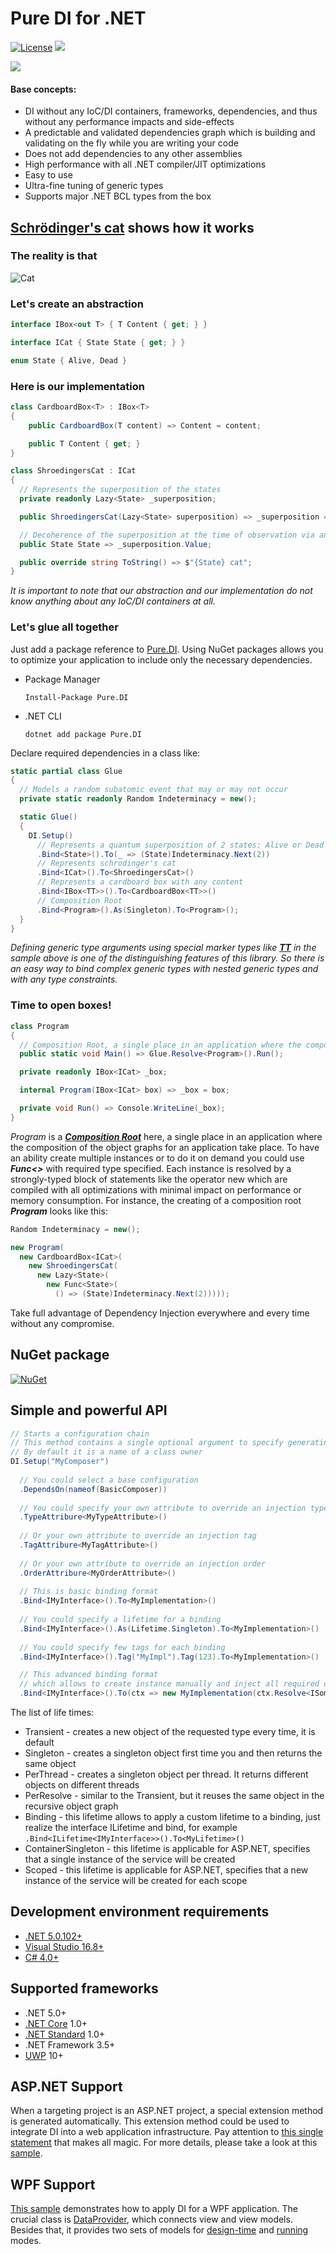 # Pure DI for .NET

[![License](https://img.shields.io/badge/License-MIT-green.svg)](LICENSE) [<img src="http://tcavs2015.cloudapp.net/app/rest/builds/buildType:(id:DevTeam_PureDI_Build)/statusIcon"/>](http://tcavs2015.cloudapp.net/viewType.html?buildTypeId=DevTeam_PureDI_Build&guest=1)

<img src="https://github.com/DevTeam/Pure.DI/blob/master/Docs/Images/demo.gif"/>

#### Base concepts:

- DI without any IoC/DI containers, frameworks, dependencies, and thus without any performance impacts and side-effects
- A predictable and validated dependencies graph which is building and validating on the fly while you are writing your code
- Does not add dependencies to any other assemblies
- High performance with all .NET compiler/JIT optimizations
- Easy to use
- Ultra-fine tuning of generic types
- Supports major .NET BCL types from the box

## [Schrödinger's cat](Samples/ShroedingersCat) shows how it works

### The reality is that

![Cat](https://github.com/DevTeam/IoCContainer/blob/master/Docs/Images/cat.jpg?raw=true)

### Let's create an abstraction

```csharp
interface IBox<out T> { T Content { get; } }

interface ICat { State State { get; } }

enum State { Alive, Dead }
```

### Here is our implementation

```csharp
class CardboardBox<T> : IBox<T>
{
    public CardboardBox(T content) => Content = content;

    public T Content { get; }
}

class ShroedingersCat : ICat
{
  // Represents the superposition of the states
  private readonly Lazy<State> _superposition;

  public ShroedingersCat(Lazy<State> superposition) => _superposition = superposition;

  // Decoherence of the superposition at the time of observation via an irreversible process
  public State State => _superposition.Value;

  public override string ToString() => $"{State} cat";
}
```

_It is important to note that our abstraction and our implementation do not know anything about any IoC/DI containers at all._

### Let's glue all together

Just add a package reference to [Pure.DI](https://www.nuget.org/packages/Pure.DI). Using NuGet packages allows you to optimize your application to include only the necessary dependencies.

- Package Manager

  ```
  Install-Package Pure.DI
  ```
  
- .NET CLI
  
  ```
  dotnet add package Pure.DI
  ```

Declare required dependencies in a class like:

```csharp
static partial class Glue
{
  // Models a random subatomic event that may or may not occur
  private static readonly Random Indeterminacy = new();

  static Glue()
  {
    DI.Setup()
      // Represents a quantum superposition of 2 states: Alive or Dead
      .Bind<State>().To(_ => (State)Indeterminacy.Next(2))
      // Represents schrodinger's cat
      .Bind<ICat>().To<ShroedingersCat>()
      // Represents a cardboard box with any content
      .Bind<IBox<TT>>().To<CardboardBox<TT>>()
      // Composition Root
      .Bind<Program>().As(Singleton).To<Program>();
  }
}
```

_Defining generic type arguments using special marker types like [*__TT__*](Pure.DI/GenericTypeArguments.cs) in the sample above is one of the distinguishing features of this library. So there is an easy way to bind complex generic types with nested generic types and with any type constraints._

### Time to open boxes!

```csharp
class Program
{
  // Composition Root, a single place in an application where the composition of the object graphs for an application take place
  public static void Main() => Glue.Resolve<Program>().Run();

  private readonly IBox<ICat> _box;

  internal Program(IBox<ICat> box) => _box = box;

  private void Run() => Console.WriteLine(_box);
}
```

_Program_ is a [*__Composition Root__*](https://blog.ploeh.dk/2011/07/28/CompositionRoot/) here, a single place in an application where the composition of the object graphs for an application take place. To have an ability create multiple instances or to do it on demand you could use *__Func<>__* with required type specified. Each instance is resolved by a strongly-typed block of statements like the operator new which are compiled with all optimizations with minimal impact on performance or memory consumption. For instance, the creating of a composition root *__Program__* looks like this:
```csharp
Random Indeterminacy = new();

new Program(
  new CardboardBox<ICat>(
    new ShroedingersCat(
      new Lazy<State>(
        new Func<State>(
          () => (State)Indeterminacy.Next(2)))));
```

Take full advantage of Dependency Injection everywhere and every time without any compromise.

## NuGet package

[![NuGet](https://buildstats.info/nuget/Pure.DI)](https://www.nuget.org/packages/Pure.DI)

## Simple and powerful API

```csharp
// Starts a configuration chain
// This method contains a single optional argument to specify generating type name
// By default it is a name of a class owner
DI.Setup("MyComposer")
  
  // You could select a base configuration
  .DependsOn(nameof(BasicComposer))
  
  // You could specify your own attribute to override an injection type
  .TypeAttribure<MyTypeAttribute>()
  
  // Or your own attribute to override an injection tag
  .TagAttribure<MyTagAttribute>()
  
  // Or your own attribute to override an injection order
  .OrderAttribure<MyOrderAttribute>()
  
  // This is basic binding format
  .Bind<IMyInterface>().To<MyImplementation>()
   
  // You could specify a lifetime for a binding
  .Bind<IMyInterface>().As(Lifetime.Singleton).To<MyImplementation>()
  
  // You could specify few tags for each binding
  .Bind<IMyInterface>().Tag("MyImpl").Tag(123).To<MyImplementation>()

  // This advanced binding format 
  // which allows to create instance manually and inject all required dependenciesinvoke methods, initialize properties and etc
  .Bind<IMyInterface>().To(ctx => new MyImplementation(ctx.Resolve<ISomeDependency1>(), "Some value", ctx.Resolve<ISomeDependency2>()))
```

The list of life times:
- Transient - creates a new object of the requested type every time, it is default
- Singleton - creates a singleton object first time you and then returns the same object
- PerThread - creates a singleton object per thread. It returns different objects on different threads
- PerResolve - similar to the Transient, but it reuses the same object in the recursive object graph 
- Binding - this lifetime allows to apply a custom lifetime to a binding, just realize the interface ILifetime<T> and bind, for example `.Bind<ILifetime<IMyInterface>>().To<MyLifetime>()`
- ContainerSingleton - this lifetime is applicable for ASP.NET, specifies that a single instance of the service will be created
- Scoped - this lifetime is applicable for ASP.NET, specifies that a new instance of the service will be created for each scope

## Development environment requirements

- [.NET 5.0.102+](https://dotnet.microsoft.com/download/dotnet/5.0)
- [Visual Studio 16.8+](https://visualstudio.microsoft.com/vs)
- [C# 4.0+](https://docs.microsoft.com/en-us/dotnet/csharp/whats-new/csharp-version-history#c-version-40)

## Supported frameworks

- .NET 5.0+
- [.NET Core](https://docs.microsoft.com/en-us/dotnet/core/) 1.0+
- [.NET Standard](https://docs.microsoft.com/en-us/dotnet/standard/net-standard) 1.0+
- .NET Framework 3.5+
- [UWP](https://docs.microsoft.com/en-us/windows/uwp/index) 10+

## ASP.NET Support

When a targeting project is an ASP.NET project, a special extension method is generated automatically. This extension method could be used to integrate DI into a web application infrastructure. Pay attention to [this single statement](https://github.com/DevTeam/Pure.DI/blob/d1c4cdf3d6d7015f809cf7f9153d091a1d42dc34/Samples/BlazorServerApp/Startup.cs#L24)  that makes all magic. For more details, please take a look at this [sample](https://github.com/DevTeam/Pure.DI/tree/master/Samples/BlazorServerApp).


## WPF Support

[This sample](https://github.com/DevTeam/Pure.DI/tree/master/Samples/WpfAppNetCore) demonstrates how to apply DI for a WPF application. The crucial class is [DataProvider](Samples/WpfAppNetCore/DataProvider.cs), which connects view and view models. Besides that, it provides two sets of models for [design-time](Samples/WpfAppNetCore/ClockDomainDesignTime.cs) and [running](Samples/WpfAppNetCore/ClockDomain.cs) modes.
